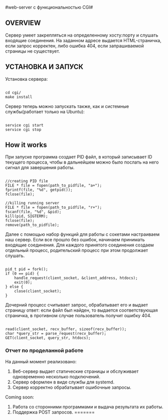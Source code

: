#web-server с функциональностью CGI#

## OVERVIEW ##

Сервер умеет закрепляться на определенному хосту:порту и слушать входящие соединения. На заданном адресе выдается HTML-страничка, если запрос корректен, либо ошибка 404, если запрашиваемой страницы не существует. 

## УСТАНОВКА И ЗАПУСК ##

 Установка сервера:


```

cd cgi/
make install
```

Сервер теперь можно запускать также, как и системные службы(работает только на Ubuntu):


```

service cgi start
service cgi stop
```

## How it works ##

При запуске программа создает PID файл, в который записывает ID текущего процесса, чтобы в дальнейшем можно было послать на него сигнал для завершения работы.


```с++

//creating PID file
FILE * file = fopen(path_to_pidfile, "a+");
fprintf(file, "%d", getpid());
fclose(file);

//killing running server
FILE * file = fopen(path_to_pidfile, "r+");
fscanf(file, "%d", &pid);
kill(pid, SIGTERM);
fclose(file);
remove(path_to_pidfile);
```
Далее с помощью набор функций для работы с сокетами настраиваем наш сервер.
Если все прошло без ошибок, начинаем принимать входящие соединения. Для каждого принятого соединения создаем отдельный процесс, родительский процесс при этом продолжает слушать.


```с++

pid_t pid = fork();
if (0 == pid) {
    handle_request(client_socket, &client_address, htdocs);
    exit(0);
} else {
    close(client_socket);
}
```

Дочерний процесс считывает запрос, обрабатывает его и выдает страницу ответ: если файл был найден, то выдается соответствующая страничка, в противном случае пользователь получит ошибку 404.


```с++

read(client_socket, recv_buffer, sizeof(recv_buffer));
char *query_str = parse_request(recv_buffer);
GET(client_socket, query_str, htdocs);
```

### Отчет по проделанной работе ###

На данный момент реализовано:

1. Веб-сервер выдает статические страницы и обслуживает одновременно несколько подключений.
2. Сервер оформлен в виде службы для systemd.
3. Сервер корректно обрабатывает ошибочные запросы.

Coming soon:

1. Работа со сторонними программами и выдача результата их работы.
2. Поддержка POST запросов.
=======
